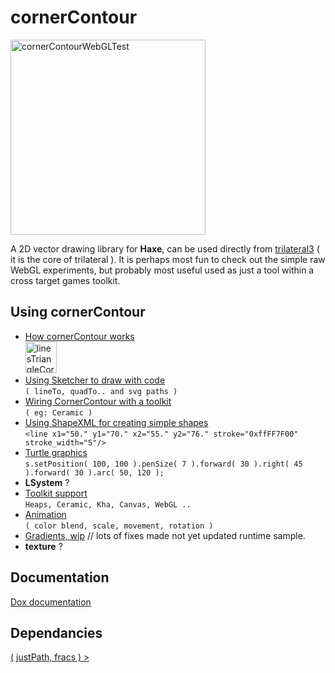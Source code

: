 # cornerContour
<img width="312" alt="cornerContourWebGLTest" src="https://user-images.githubusercontent.com/20134338/129176704-f2efc633-e5bb-4c81-b6d3-4169be28bbad.png">

A 2D vector drawing library for **Haxe**, can be used directly from [trilateral3](https://github.com/nanjizal/trilateral3) ( it is the core of trilateral ).
It is perhaps most fun to check out the simple raw WebGL experiments, but probably most useful used as just a tool within a cross target games toolkit.
  
## Using cornerContour
- [How cornerContour works](readMore/workings.md#cornercontour-workings)  
  <img width="50" alt="linesTriangleCorners" src="https://user-images.githubusercontent.com/20134338/129178177-05f65df8-c780-40ab-829d-e92e0221fc7c.png">
- [Using Sketcher to draw with code](readMore/sketcher.md#sketcher---drawing-with-cornercontour)  
  ```( lineTo, quadTo.. and svg paths )```
- [Wiring CornerContour with a toolkit](readMore/withCeramic.md#wiring-up-to-toolkit)  
  ```( eg: Ceramic )```
- [Using ShapeXML for creating simple shapes](readMore/shapeXML.md#using-the-svg-shapexml-in-addition-to-path)  
  ```<line x1="50." y1="70." x2="55." y2="76." stroke="0xffFF7F00" stroke_width="5"/>```
- [Turtle graphics](readMore/turtle.md#using-sketcher-with-turtle-style-graphics)  
  ```s.setPosition( 100, 100 ).penSize( 7 ).forward( 30 ).right( 45 ).forward( 30 ).arc( 50, 120 );```
- **LSystem** ?
- [Toolkit support](readMore/toolkits.md)  
  ```Heaps, Ceramic, Kha, Canvas, WebGL ..```
- [Animation](readMore/animation.md)  
  ```( color blend, scale, movement, rotation )```
- [Gradients, wip](readMore/gradients.md)  // lots of fixes made not yet updated runtime sample.
- **texture** ? 
    
## Documentation
[ Dox documentation](https://nanjizal.github.io/cornerContour/pages/)
  
## Dependancies

[ ( justPath, fracs ) > ](readMore/dependancies.md)
